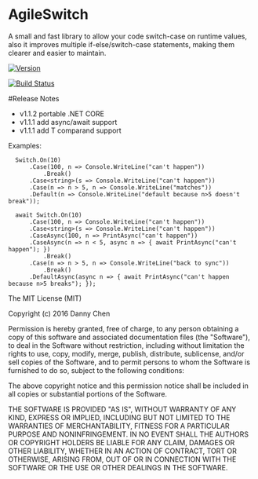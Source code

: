 # AgileSwitch
A small and fast library to allow your code switch-case on runtime values, also it improves multiple if-else/switch-case statements, making them clearer and easier to maintain.

[![Version](https://img.shields.io/nuget/v/AgileSwitch.svg)](https://www.nuget.org/packages/AgileSwitch)

[![Build Status](https://travis-ci.org/FDUdannychen/AgileSwitch.svg)](https://travis-ci.org/FDUdannychen/AgileSwitch)

#Release Notes
- v1.1.2 portable .NET CORE
- v1.1.1 add async/await support
- v1.1.1 add T comparand support

Examples:
```
  Switch.On(10)
      .Case(100, n => Console.WriteLine("can't happen"))
          .Break()
      .Case<string>(s => Console.WriteLine("can't happen"))
      .Case(n => n > 5, n => Console.WriteLine("matches"))
      .Default(n => Console.WriteLine("default because n>5 doesn't break"));
      
  await Switch.On(10)
      .Case(100, n => Console.WriteLine("can't happen"))                
      .Case<string>(s => Console.WriteLine("can't happen"))
      .CaseAsync(100, n => PrintAsync("can't happen"))
      .CaseAsync(n => n < 5, async n => { await PrintAsync("can't happen"); })
          .Break()
      .Case(n => n > 5, n => Console.WriteLine("back to sync"))
          .Break()
      .DefaultAsync(async n => { await PrintAsync("can't happen because n>5 breaks"); });
```



The MIT License (MIT)

Copyright (c) 2016 Danny Chen

Permission is hereby granted, free of charge, to any person obtaining a copy
of this software and associated documentation files (the "Software"), to deal
in the Software without restriction, including without limitation the rights
to use, copy, modify, merge, publish, distribute, sublicense, and/or sell
copies of the Software, and to permit persons to whom the Software is
furnished to do so, subject to the following conditions:

The above copyright notice and this permission notice shall be included in all
copies or substantial portions of the Software.

THE SOFTWARE IS PROVIDED "AS IS", WITHOUT WARRANTY OF ANY KIND, EXPRESS OR
IMPLIED, INCLUDING BUT NOT LIMITED TO THE WARRANTIES OF MERCHANTABILITY,
FITNESS FOR A PARTICULAR PURPOSE AND NONINFRINGEMENT. IN NO EVENT SHALL THE
AUTHORS OR COPYRIGHT HOLDERS BE LIABLE FOR ANY CLAIM, DAMAGES OR OTHER
LIABILITY, WHETHER IN AN ACTION OF CONTRACT, TORT OR OTHERWISE, ARISING FROM,
OUT OF OR IN CONNECTION WITH THE SOFTWARE OR THE USE OR OTHER DEALINGS IN THE
SOFTWARE.
